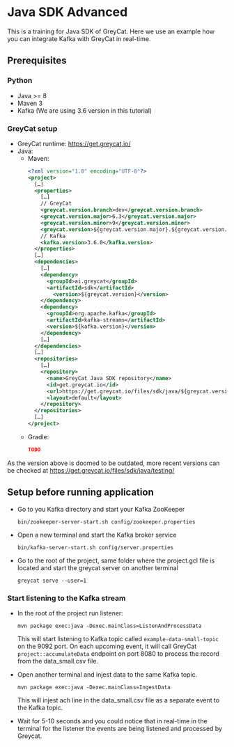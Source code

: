 # Java SDK Advanced

This is a training for Java SDK of GreyCat. Here we use an example how you can integrate Kafka with GreyCat in real-time.

## Prerequisites

### Python

- Java >= 8
- Maven 3
- Kafka (We are using 3.6 version in this tutorial)

### GreyCat setup

- GreyCat runtime: https://get.greycat.io/
- Java:
  - Maven:
    ```xml
    <?xml version="1.0" encoding="UTF-8"?>
    <project>
      […]
      <properties>
        […]
        // GreyCat
        <greycat.version.branch>dev</greycat.version.branch>
        <greycat.version.major>6.3</greycat.version.major>
        <greycat.version.minor>9</greycat.version.minor>
        <greycat.version>${greycat.version.major}.${greycat.version.minor}-${greycat.version.branch}</greycat.version>
        // Kafka
        <kafka.version>3.6.0</kafka.version>
      </properties>
      […]
      <dependencies>
        […]
        <dependency>
          <groupId>ai.greycat</groupId>
          <artifactId>sdk</artifactId>
            <version>${greycat.version}</version>
        </dependency>
        <dependency>
          <groupId>org.apache.kafka</groupId>
          <artifactId>kafka-streams</artifactId>
          <version>${kafka.version}</version>
        </dependency>
        […]
      </dependencies>
      […]
      <repositories>
        […]
        <repository>
          <name>GreyCat Java SDK repository</name>
          <id>get.greycat.io</id>
          <url>https://get.greycat.io/files/sdk/java/${greycat.version.branch}/${greycat.version.major}/</url>
          <layout>default</layout>
        </repository>
      </repositories>
      […]
    </project>
    ```
  - Gradle:
    ```json
    TODO
    ```
As the version above is doomed to be outdated, more recent versions can be checked at https://get.greycat.io/files/sdk/java/testing/

## Setup before running application

- Go to you Kafka directory and start your Kafka ZooKeeper
  
  ```bin/zookeeper-server-start.sh config/zookeeper.properties```

- Open a new terminal and start the Kafka broker service
  
  ```bin/kafka-server-start.sh config/server.properties```

- Go to the root of the project, same folder where the project.gcl file is located and start the greycat server on another terminal
  
  ```greycat serve --user=1```

### Start listening to the Kafka stream

- In the root of the project run listener:
  
  ```mvn package exec:java -Dexec.mainClass=ListenAndProcessData```

  This will start listening to Kafka topic called ```example-data-small-topic``` on the 9092 port.
  On each upcoming event, it will call GreyCat ```project::accumulateData``` endpoint on port 8080 to process the record from the data_small.csv file.

- Open another terminal and injest data to the same Kafka topic.
  
  ```mvn package exec:java -Dexec.mainClass=IngestData```
  
  This will injest ach line in the data_small.csv file as a separate event to the Kafka topic.

- Wait for 5-10 seconds and you could notice that in real-time in the terminal for the listener the events are being listened and processed by Greycat.
